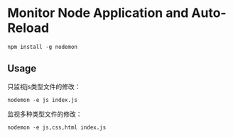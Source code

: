 Monitor Node Application and Auto-Reload
========================================

```
npm install -g nodemon
```

Usage
-----

只监视js类型文件的修改：

```
nodemon -e js index.js
```

监视多种类型文件的修改：

```
nodemon -e js,css,html index.js
```